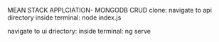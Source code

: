 MEAN STACK APPLCIATION- MONGODB CRUD
clone:
navigate to api directory
inside terminal: node index.js

navigate to ui driectory:
inside terminal: ng serve 
